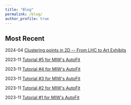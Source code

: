 ```yaml
---
title: "Blog"
permalink: /blog/
author_profile: true
---
```


## Most Recent

2024-04 [Clustering points in 2D -- From LHC to Art Exhibits](https://mattingliswhalen.github.io/blog/2024-04-08--2D-Clusters)

2023-11 [Tutorial #5 for MIW's AutoFit](https://mattingliswhalen.github.io/MIWs_AutoFit_Tutorial_5/)

2023-11 [Tutorial #4 for MIW's AutoFit](https://mattingliswhalen.github.io/MIWs_AutoFit_Tutorial_4/)

2023-11 [Tutorial #3 for MIW's AutoFit](https://mattingliswhalen.github.io/MIWs_AutoFit_Tutorial_3/)

2023-11 [Tutorial #2 for MIW's AutoFit](https://mattingliswhalen.github.io/MIWs_AutoFit_Tutorial_2/)

2023-11 [Tutorial #1 for MIW's AutoFit](https://mattingliswhalen.github.io/MIWs_AutoFit_Tutorial_1/)